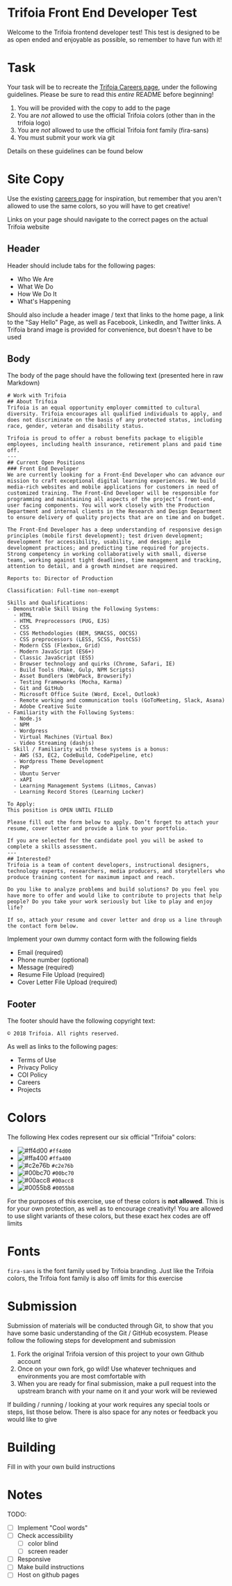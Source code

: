 # Trifoia Front End Developer Test
Welcome to the Trifoia frontend developer test! This test is designed to be as open ended and enjoyable as possible, so remember to have fun with it!

# Task
Your task will be to recreate the [Trifoia Careers page](https://trifoia.com/careers), under the following guidelines. Please be sure to read this _entire_ README before beginning!
1. You will be provided with the copy to add to the page
2. You are _not_ allowed to use the official Trifoia colors (other than in the trifoia logo)
3. You are _not_ allowed to use the official Trifoia font family (fira-sans)
3. You must submit your work via git

Details on these guidelines can be found below

# Site Copy
Use the existing [careers page](https://trifoia.com/careers) for inspiration, but remember that you aren't allowed to use the same colors, so you will have to get creative!

Links on your page should navigate to the correct pages on the actual Trifoia website

## Header
Header should include tabs for the following pages:
- Who We Are
- What We Do
- How We Do It
- What's Happening

Should also include a header image / text that links to the home page, a link to the "Say Hello" Page, as well as Facebook, LinkedIn, and Twitter links. A Trifoia brand image is provided for convenience, but doesn't have to be used

## Body
The body of the page should have the following text (presented here in raw Markdown)
```
# Work with Trifoia
## About Trifoia
Trifoia is an equal opportunity employer committed to cultural diversity. Trifoia encourages all qualified individuals to apply, and does not discriminate on the basis of any protected status, including race, gender, veteran and disability status.

Trifoia is proud to offer a robust benefits package to eligible employees, including health insurance, retirement plans and paid time off.
---
## Current Open Positions
### Front End Developer
We are currently looking for a Front-End Developer who can advance our mission to craft exceptional digital learning experiences. We build media-rich websites and mobile applications for customers in need of customized training. The Front-End Developer will be responsible for programming and maintaining all aspects of the project’s front-end, user facing components. You will work closely with the Production Department and internal clients in the Research and Design Department to ensure delivery of quality projects that are on time and on budget.

The Front-End Developer has a deep understanding of responsive design principles (mobile first development); test driven development; development for accessibility, usability, and design; agile development practices; and predicting time required for projects. Strong competency in working collaboratively with small, diverse teams, working against tight deadlines, time management and tracking, attention to detail, and a growth mindset are required.

Reports to: Director of Production

Classification: Full-time non-exempt

Skills and Qualifications:
- Demonstrable Skill Using the Following Systems:
  - HTML
  - HTML Preprocessors (PUG, EJS)
  - CSS
  - CSS Methodologies (BEM, SMACSS, OOCSS)
  - CSS preprocessors (LESS, SCSS, PostCSS)
  - Modern CSS (Flexbox, Grid)
  - Modern JavaScript (ES6+)
  - Classic JavaScript (ES5)
  - Browser technology and quirks (Chrome, Safari, IE)
  - Build Tools (Make, Gulp, NPM Scripts)
  - Asset Bundlers (WebPack, Browserify)
  - Testing Frameworks (Mocha, Karma)
  - Git and GitHub
  - Microsoft Office Suite (Word, Excel, Outlook)
  - Remote working and communication tools (GoToMeeting, Slack, Asana)
  - Adobe Creative Suite
- Familiarity with the Following Systems:
  - Node.js
  - NPM
  - Wordpress
  - Virtual Machines (Virtual Box)
  - Video Streaming (dashjs)
- Skill / Familiarity with these systems is a bonus:
  - AWS (S3, EC2, CodeBuild, CodePipeline, etc)
  - Wordpress Theme Development
  - PHP
  - Ubuntu Server
  - xAPI
  - Learning Management Systems (Litmos, Canvas)
  - Learning Record Stores (Learning Locker)

To Apply:
This position is OPEN UNTIL FILLED

Please fill out the form below to apply. Don’t forget to attach your resume, cover letter and provide a link to your portfolio.

If you are selected for the candidate pool you will be asked to complete a skills assessment.
---
## Interested?
Trifoia is a team of content developers, instructional designers, technology experts, researchers, media producers, and storytellers who produce training content for maximum impact and reach.

Do you like to analyze problems and build solutions? Do you feel you have more to offer and would like to contribute to projects that help people? Do you take your work seriously but like to play and enjoy life?

If so, attach your resume and cover letter and drop us a line through the contact form below.
```

Implement your own dummy contact form with the following fields
- Email (required)
- Phone number (optional)
- Message (required)
- Resume File Upload (required)
- Cover Letter File Upload (required)

## Footer
The footer should have the following copyright text:
```
© 2018 Trifoia. All rights reserved.
```

As well as links to the following pages:
- Terms of Use
- Privacy Policy
- COI Policy
- Careers
- Projects

# Colors
The following Hex codes represent our six official "Trifoia" colors:
- ![#ff4d00](https://placehold.it/15/ff4d00/000000?text=+) `#ff4d00`
- ![#ffa400](https://placehold.it/15/ffa400/000000?text=+) `#ffa400`
- ![#c2e76b](https://placehold.it/15/c2e76b/000000?text=+) `#c2e76b`
- ![#00bc70](https://placehold.it/15/00bc70/000000?text=+) `#00bc70`
- ![#00acc8](https://placehold.it/15/00acc8/000000?text=+) `#00acc8`
- ![#0055b8](https://placehold.it/15/0055b8/000000?text=+) `#0055b8`

For the purposes of this exercise, use of these colors is **not allowed**. This is for your own protection, as well as to encourage creativity! You are allowed to use slight variants of these colors, but these exact hex codes are off limits

# Fonts
`fira-sans` is the font family used by Trifoia branding. Just like the Trifoia colors, the Trifoia font family is also off limits for this exercise

# Submission
Submission of materials will be conducted through Git, to show that you have some basic understanding of the Git / GitHub ecosystem. Please follow the following steps for development and submission
1. Fork the original Trifoia version of this project to your own Github account
2. Once on your own fork, go wild! Use whatever techniques and environments you are most comfortable with
3. When you are ready for final submission, make a pull request into the upstream branch with your name on it and your work will be reviewed

If building / running / looking at your work requires any special tools or steps, list those below. There is also space for any notes or feedback you would like to give

# Building
Fill in with your own build instructions

# Notes
TODO:
- [ ] Implement "Cool words"
- [ ] Check accessibility
  - [ ] color blind
  - [ ] screen reader
- [ ] Responsive
- [ ] Make build instructions
- [ ] Host on github pages
